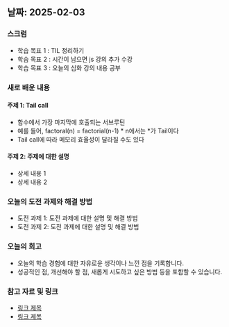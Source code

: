 ## 날짜: 2025-02-03

### 스크럼
- 학습 목표 1 : TIL 정리하기
- 학습 목표 2 : 시간이 남으면 js 강의 추가 수강
- 학습 목표 3 : 오늘의 심화 강의 내용 공부

### 새로 배운 내용
#### 주제 1: Tail call
- 함수에서 가장 마지막에 호출되는 서브루틴
- 예를 들어, factoral(n) = factorial(n-1) * n에서는 *가 Tail이다
- Tail call에 따라 메모리 효율성이 달라질 수도 있다

#### 주제 2: 주제에 대한 설명
- 상세 내용 1
- 상세 내용 2

### 오늘의 도전 과제와 해결 방법
- 도전 과제 1: 도전 과제에 대한 설명 및 해결 방법
- 도전 과제 2: 도전 과제에 대한 설명 및 해결 방법

### 오늘의 회고
- 오늘의 학습 경험에 대한 자유로운 생각이나 느낀 점을 기록합니다.
- 성공적인 점, 개선해야 할 점, 새롭게 시도하고 싶은 방법 등을 포함할 수 있습니다.

### 참고 자료 및 링크
- [링크 제목](URL)
- [링크 제목](URL)
